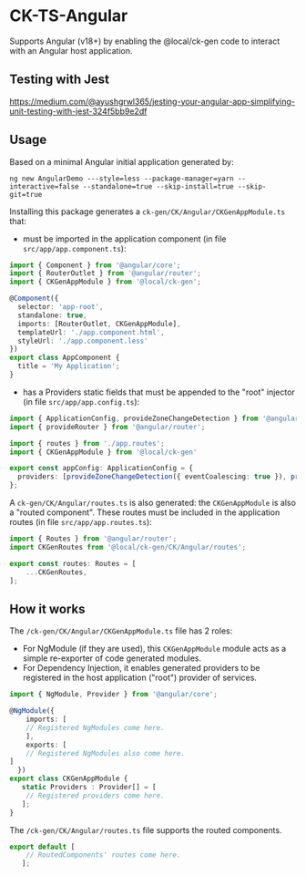 # CK-TS-Angular
Supports Angular (v18+) by enabling the @local/ck-gen code to interact with an Angular host application.

## Testing with Jest

https://medium.com/@ayushgrwl365/jesting-your-angular-app-simplifying-unit-testing-with-jest-324f5bb9e2df


## Usage
Based on a minimal Angular initial application generated by:

`ng new AngularDemo ---style=less --package-manager=yarn --interactive=false --standalone=true --skip-install=true --skip-git=true`

Installing this package generates a `ck-gen/CK/Angular/CKGenAppModule.ts` that:
- must be imported in the application component (in file `src/app/app.component.ts`):
```typescript
import { Component } from '@angular/core';
import { RouterOutlet } from '@angular/router';
import { CKGenAppModule } from '@local/ck-gen';

@Component({
  selector: 'app-root',
  standalone: true,
  imports: [RouterOutlet, CKGenAppModule],
  templateUrl: './app.component.html',
  styleUrl: './app.component.less'
})
export class AppComponent {
  title = 'My Application';
}
```
- has a Providers static fields that must be appended to the "root" injector (in file `src/app/app.config.ts`):
```typescript
import { ApplicationConfig, provideZoneChangeDetection } from '@angular/core';
import { provideRouter } from '@angular/router';

import { routes } from './app.routes';
import { CKGenAppModule } from '@local/ck-gen'

export const appConfig: ApplicationConfig = {
  providers: [provideZoneChangeDetection({ eventCoalescing: true }), provideRouter(routes), ...CKGenAppModule.Providers],
};
```

A `ck-gen/CK/Angular/routes.ts` is also generated: the `CKGenAppModule` is also a "routed component". These routes
must be included in the application routes (in file `src/app/app.routes.ts`):

```typescript
import { Routes } from '@angular/router';
import CKGenRoutes from '@local/ck-gen/CK/Angular/routes';

export const routes: Routes = [
    ...CKGenRoutes,
];
```

## How it works
The `/ck-gen/CK/Angular/CKGenAppModule.ts` file has 2 roles:
- For NgModule (if they are used), this `CKGenAppModule` module acts as a simple re-exporter of code generated modules.
- For Dependency Injection, it enables generated providers to be registered in the host application ("root") provider of services.
```typescript
import { NgModule, Provider } from '@angular/core';

@NgModule({
    imports: [
    // Registered NgModules come here.
    ],
    exports: [
    // Registered NgModules also come here.
]
  })
export class CKGenAppModule {
   static Providers : Provider[] = [
    // Registered providers come here.
   ];
}
```

The `/ck-gen/CK/Angular/routes.ts` file supports the routed components.
```typescript
export default [
    // RoutedComponents' routes come here.
   ];
```


